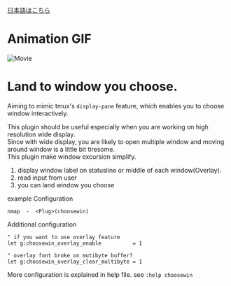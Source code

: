 [日本語はこちら](https://github.com/t9md/vim-choosewin/blob/master/README-JP.md)

# Animation GIF

![Movie](http://gifzo.net/3sADnbhA2C.gif)

# Land to window you choose.
Aiming to mimic tmux's `display-pane` feature, which enables you to choose window interactively.  

This plugin should be useful especially when you are working on high resolution wide display.  
Since with wide display, you are likely to open multiple window and moving around window is a little bit tiresome.  
This plugin make window excursion simplify.  

  1. display window label on statusline or middle of each window(Overlay).
  2. read input from user
  3. you can land window you choose

example Configuration
```Vim
nmap  -  <Plug>(choosewin)
```

Additional configuration
```Vim
" if you want to use overlay feature
let g:choosewin_overlay_enable          = 1

" overlay font broke on mutibyte buffer?
let g:choosewin_overlay_clear_multibyte = 1
```

More configuration is explained in help file. see `:help choosewin`
